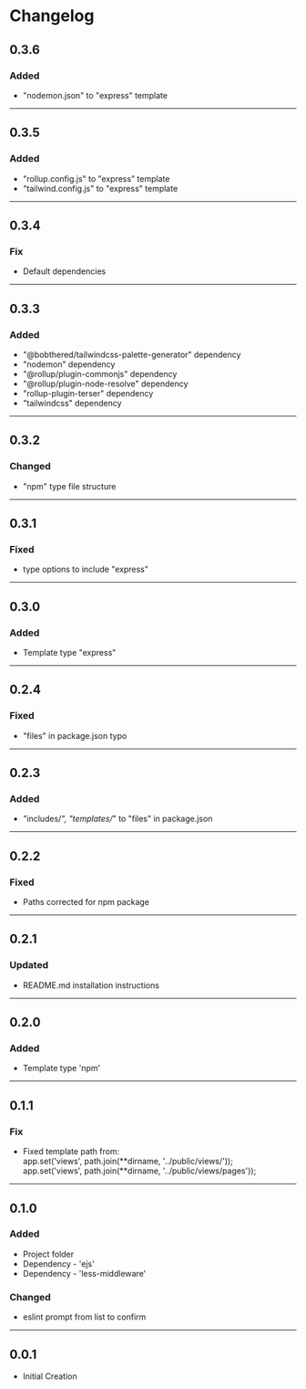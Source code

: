 # Changelog

## 0.3.6

### Added

- "nodemon.json" to "express" template

---

## 0.3.5

### Added

- "rollup.config.js" to "express" template
- "tailwind.config.js" to "express" template

---

## 0.3.4

### Fix

- Default dependencies

---

## 0.3.3

### Added

- "@bobthered/tailwindcss-palette-generator" dependency
- "nodemon" dependency
- "@rollup/plugin-commonjs" dependency
- "@rollup/plugin-node-resolve" dependency
- "rollup-plugin-terser" dependency
- "tailwindcss" dependency

---

## 0.3.2

### Changed

- "npm" type file structure

---

## 0.3.1

### Fixed

- type options to include "express"

---

## 0.3.0

### Added

- Template type "express"

---

## 0.2.4

### Fixed

- "files" in package.json typo

---

## 0.2.3

### Added

- "includes/_", "templates/_" to "files" in package.json

---

## 0.2.2

### Fixed

- Paths corrected for npm package

---

## 0.2.1

### Updated

- README.md installation instructions

---

## 0.2.0

### Added

- Template type 'npm'

---

## 0.1.1

### Fix

- Fixed template path from: <Br>app.set('views', path.join(**dirname, '../public/views/'));<br>
  app.set('views', path.join(**dirname, '../public/views/pages'));

---

## 0.1.0

### Added

- Project folder
- Dependency - 'ejs'
- Dependency - 'less-middleware'

### Changed

- eslint prompt from list to confirm

---

## 0.0.1

- Initial Creation
